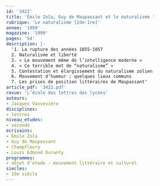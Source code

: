 ```yaml
---
id: '3422'
title: 'Émile Zola, Guy de Maupassant et le naturalisme '
rubrique: 'Le naturalisme [2de-1re]'
annee: '1999'
magazine: '1999'
pages: '54'
description: |-
  '1. La rupture des années 1855-1857
  2. Naturalisme et liberté
  3. « Le mouvement même de l’intelligence moderne »
  4. « Ce terrible mot de “naturalisme” »
  5. Contestation et élargissement du naturalisme zolien
  6. Mouvement d’humeur : quelques lieux communs
  7. Les prises de position littéraires de Maupassant'
article_pdf: '3422.pdf'
revue: 'L’école des lettres des lycées'
auteurs:
- Jacques Vassevière
disciplines:
- lettres
niveau_etudes:
- seconde
ecrivains:
- Émile Zola
- Guy de Maupassant
- Champfleury
- Louis Edmond Duranty 
programmes:
- objet d’étude - mouvement littéraire et culturel
siecles:
- 19e siècle
---
```

